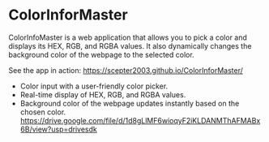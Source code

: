 # ColorInforMaster
ColorInfoMaster is a web application that allows you to pick a color and displays its HEX, RGB, and RGBA values. 
It also dynamically changes the background color of the webpage to the selected color.

See the app in action: https://scepter2003.github.io/ColorInforMaster/

- Color input with a user-friendly color picker.
- Real-time display of HEX, RGB, and RGBA values.
- Background color of the webpage updates instantly based on the chosen color.
https://drive.google.com/file/d/1d8gLlMF6wioqyF2iKLDANMThAFMABx6B/view?usp=drivesdk